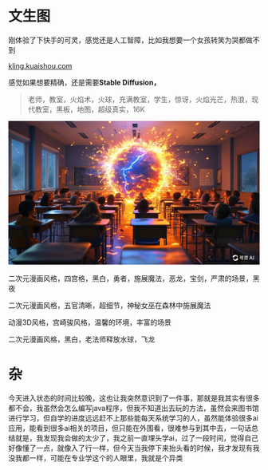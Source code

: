 # 文生图

刚体验了下快手的可灵，感觉还是人工智障，比如我想要一个女孩转笑为哭都做不到

[kling.kuaishou.com](https://kling.kuaishou.com/)

感觉如果想要精确，还是需要**Stable Diffusion，**

> 老师，教室，火焰术，火球，充满教室，学生，惊讶，火焰光芒，热浪，现代教室，黑板，地图，超级真实，16K
> 

![img_2.png](../../img/img_2.png)

二次元漫画风格，四宫格，黑白，勇者，施展魔法，恶龙，宝剑，严肃的场景，黑夜

二次元漫画风格，五官清晰，超细节，神秘女巫在森林中施展魔法

动漫3D风格，宫崎骏风格，温馨的环境，丰富的场景

二次元漫画风格，黑白，老法师释放水球，飞龙

# 杂

今天进入状态的时间比较晚，这也让我突然意识到了一件事，那就是我其实有很多都不会，我虽然会怎么编写java程序，但我不知道出去玩的方法，虽然会来图书馆进行学习，但自学的进度远远赶不上那些能每天系统学习的人，虽然能体验很多ai应用，能看到很多ai相关的项目，但只能在外围看，很难参与到其中去，一句话总结就是，我发现我会做的太少了，我之前一直埋头学ai，过了一段时间，觉得自己好像懂了一点，就像入了行一样，但今天当我停下来抬头看的时候，我才发现有我没我都一样，可能在专业学这个的人眼里，我就是个异类